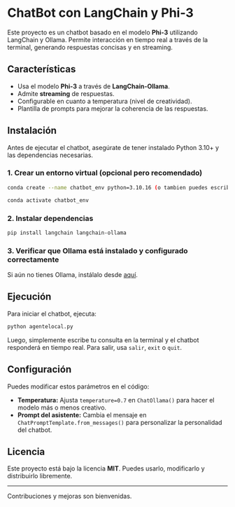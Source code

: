 # ChatBot con LangChain y Phi-3

Este proyecto es un chatbot basado en el modelo **Phi-3** utilizando LangChain y Ollama. Permite interacción en tiempo real a través de la terminal, generando respuestas concisas y en streaming.

## Características
- Usa el modelo **Phi-3** a través de **LangChain-Ollama**.
- Admite **streaming** de respuestas.
- Configurable en cuanto a temperatura (nivel de creatividad).
- Plantilla de prompts para mejorar la coherencia de las respuestas.

## Instalación
Antes de ejecutar el chatbot, asegúrate de tener instalado Python 3.10+ y las dependencias necesarias.

### 1. Crear un entorno virtual (opcional pero recomendado)
```sh
conda create --name chatbot_env python=3.10.16 (o tambien puedes escribir: conda create -n cursoIA python=3.10.16)

conda activate chatbot_env
```

### 2. Instalar dependencias
```sh
pip install langchain langchain-ollama
```

### 3. Verificar que **Ollama** está instalado y configurado correctamente
Si aún no tienes Ollama, instálalo desde [aquí](https://ollama.com).

## Ejecución
Para iniciar el chatbot, ejecuta:
```sh
python agentelocal.py
```
Luego, simplemente escribe tu consulta en la terminal y el chatbot responderá en tiempo real. Para salir, usa `salir`, `exit` o `quit`.

## Configuración
Puedes modificar estos parámetros en el código:
- **Temperatura:** Ajusta `temperature=0.7` en `ChatOllama()` para hacer el modelo más o menos creativo.
- **Prompt del asistente:** Cambia el mensaje en `ChatPromptTemplate.from_messages()` para personalizar la personalidad del chatbot.

## Licencia
Este proyecto está bajo la licencia **MIT**. Puedes usarlo, modificarlo y distribuirlo libremente.

---
Contribuciones y mejoras son bienvenidas.

